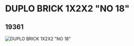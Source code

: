 # DUPLO BRICK 1X2X2 "NO 18"
## 19361
![DUPLO BRICK 1X2X2 "NO 18"](https://lc-www-live-s.legocdn.com/media/bricks/5/2/6099469.jpg)